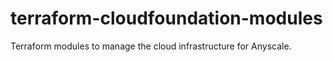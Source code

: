 # terraform-cloudfoundation-modules
Terraform modules to manage the cloud infrastructure for Anyscale.
